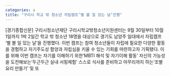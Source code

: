 ```yaml
---
categories: a
title: "구리시 학교 밖 청소년 자립캠프‘별 볼 일 있는 날’진행"
---
```

[경기종합신문] 구리시청소년재단 구리시학교밖청소년지원센터는 9월 30일부터 10월 1일까지 1박 2일간 학교 밖 청소년 18명을 대상으로 경기도 남양주 일대에서 자립캠프 ‘별 볼 일 있는 날’을 진행했다. 이번 캠프는 참여 청소년들이 자립에 필요한 다양한 활동을 경험하고 자기주도성 함양과 자립심을 키울 수 있는 기회를 마련하고자 기획됐다. 이를 위해 이번 캠프는 자기를 이해하기 위한‘MBTI 해석 및 자기이해 활동’ 자신의 가능성을 도전해보는‘두근두근 실내 서핑체험’ 스스로 식사를 준비하고 마무리까지 하는‘조별 요리 만들기’ 및 또